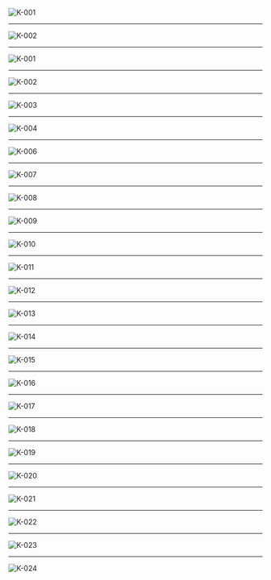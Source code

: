 
![K-001](https://user-images.githubusercontent.com/59239079/79433330-ec8cd380-8007-11ea-95e7-9da9be4b9eb7.png)
- - -
![K-002](https://user-images.githubusercontent.com/59239079/79433380-ff070d00-8007-11ea-9c33-938e2b5cd002.png)
- - -
![K-001](https://user-images.githubusercontent.com/59239079/79434574-899c3c00-8009-11ea-870d-94b606b79290.png)
- - -
![K-002](https://user-images.githubusercontent.com/59239079/79434727-bf412500-8009-11ea-9ffb-26ecf24539a2.png)
- - -
![K-003](https://user-images.githubusercontent.com/59239079/79434766-cff19b00-8009-11ea-97f3-d9614bbbf56c.png)
- - -
![K-004](https://user-images.githubusercontent.com/59239079/79434816-e0097a80-8009-11ea-9263-311dd5d044b4.png)
- - -
![K-006](https://user-images.githubusercontent.com/59239079/79434941-09c2a180-800a-11ea-9fce-b56b7f0af868.png)
- - -
![K-007](https://user-images.githubusercontent.com/59239079/79434981-1515cd00-800a-11ea-842d-ffdc11169dc1.png)
- - -
![K-008](https://user-images.githubusercontent.com/59239079/79435033-23fc7f80-800a-11ea-9df8-53cea733a1b2.png)
- - -
![K-009](https://user-images.githubusercontent.com/59239079/79435092-337bc880-800a-11ea-92a3-7d5bfaf701bf.png)
- - -
![K-010](https://user-images.githubusercontent.com/59239079/79435136-4098b780-800a-11ea-9a18-695dc53f2593.png)
- - -
![K-011](https://user-images.githubusercontent.com/59239079/79435181-4c847980-800a-11ea-8ebe-8d93241a9b26.png)
- - -
![K-012](https://user-images.githubusercontent.com/59239079/79435222-57d7a500-800a-11ea-814a-3854b57a9825.png)
- - -
![K-013](https://user-images.githubusercontent.com/59239079/79435269-632ad080-800a-11ea-88a5-03f06384f674.png)
- - -
![K-014](https://user-images.githubusercontent.com/59239079/79435312-6e7dfc00-800a-11ea-8abc-249a5febf4f2.png)
- - -
![K-015](https://user-images.githubusercontent.com/59239079/79435351-7c338180-800a-11ea-9515-1d216346580b.png)
- - -
![K-016](https://user-images.githubusercontent.com/59239079/79435445-a2592180-800a-11ea-81bb-0ae9744af93b.png)
- - -
![K-017](https://user-images.githubusercontent.com/59239079/79435487-aedd7a00-800a-11ea-909a-0eb3a56b0827.png)
- - -
![K-018](https://user-images.githubusercontent.com/59239079/79435517-bc92ff80-800a-11ea-8cde-6cb93678d003.png)
- - -
![K-019](https://user-images.githubusercontent.com/59239079/79435544-c61c6780-800a-11ea-998f-b62cfae5e1e3.png)
- - -
![K-020](https://user-images.githubusercontent.com/59239079/79435602-d92f3780-800a-11ea-9405-2f70a045f95f.png)
- - -
![K-021](https://user-images.githubusercontent.com/59239079/79435656-e5b39000-800a-11ea-971b-6775d045ffef.png)
- - -
![K-022](https://user-images.githubusercontent.com/59239079/79435721-f6fc9c80-800a-11ea-8f34-8c9e178f3915.png)
- - -
![K-023](https://user-images.githubusercontent.com/59239079/79435747-011e9b00-800b-11ea-87a8-1af1b8c811db.png)
- - -
![K-024](https://user-images.githubusercontent.com/59239079/79435789-0d0a5d00-800b-11ea-851d-6be2a83380b2.png)

